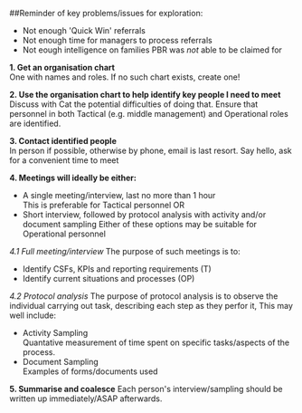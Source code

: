 ##Reminder of key problems/issues for exploration:
+ Not enough 'Quick Win' referrals
+ Not enough time for managers to process referrals
+ Not eough intelligence on families PBR was *not* able to be claimed for

**1. Get an organisation chart**</br>
One with names and roles.  If no such chart exists, create one!

**2. Use the organisation chart to help identify key people I need to meet**</br>
Discuss with Cat the potential difficulties of doing that.  Ensure that personnel in both Tactical (e.g. middle management) and Operational roles are identified.

**3. Contact identified people**</br>
In person if possible, otherwise by phone, email is last resort.
Say hello, ask for a convenient time to meet

**4. Meetings will ideally be either:**</br>
+ A single meeting/interview, last no more than 1 hour</br>
This is preferable for Tactical personnel
OR</br>
+ Short interview, followed by protocol analysis with activity and/or document sampling
Either of these options may be suitable for Operational personnel

*4.1 Full meeting/interview*
The purpose of such meetings is to:</br>
+ Identify CSFs, KPIs and reporting requirements (T)
+ Identify current situations and processes (OP)

*4.2 Protocol analysis*
The purpose of protocol analysis is to observe the individual carrying out task, describing each step as they perfor it,
This may well include:</br>
+ Activity Sampling</br>
Quantative measurement of time spent on specific tasks/aspects of the process.
+ Document Sampling</br>
Examples of forms/documents used

**5. Summarise and coalesce**
Each person's interview/sampling should be written up immediately/ASAP afterwards.
